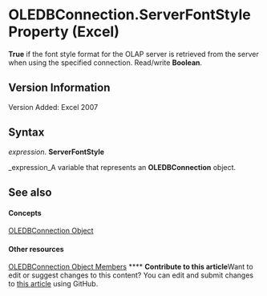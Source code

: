 
# OLEDBConnection.ServerFontStyle Property (Excel)

 **True** if the font style format for the OLAP server is retrieved from the server when using the specified connection. Read/write **Boolean**.


## Version Information

Version Added: Excel 2007 


## Syntax

 _expression_. **ServerFontStyle**

 _expression_A variable that represents an  **OLEDBConnection** object.


## See also


#### Concepts


 [OLEDBConnection Object](f246e544-9854-8e71-a7f7-dec57dd725e4.md)
#### Other resources


 [OLEDBConnection Object Members](2f1a2f81-ee3a-1b60-8dc3-87818e1790c1.md)
****   **Contribute to this article**Want to edit or suggest changes to this content? You can edit and submit changes to  [this article](https://github.com/jhershey00/VBA_Excel_Test/OpenXMLCon/articles/5c45fea6-4e1b-6c21-785d-4a3e9f39dd5a.md) using GitHub.

